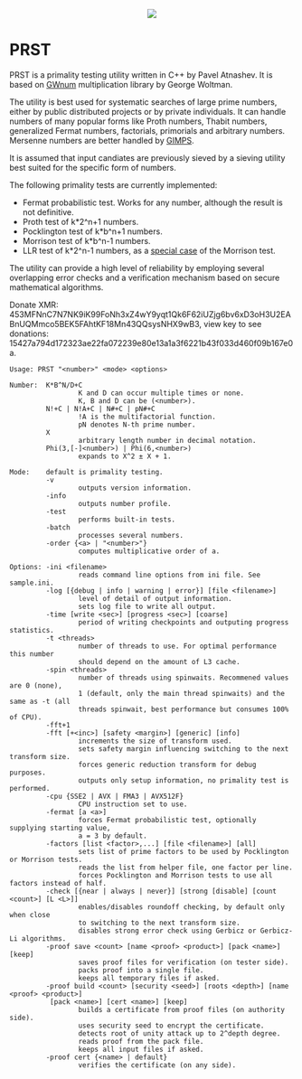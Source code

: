 <p align="center">
  <a href="#" title="Anton Frolov &quot;Euler's Totient&quot;"><img src="https://github.com/patnashev/prst/assets/12833063/4ec5bd6d-ebd6-443f-a3c4-7d7840fc8300"></a>
</p>

# PRST

PRST is a primality testing utility written in C++ by Pavel Atnashev. It is based on [GWnum](https://www.mersenne.org/download/) multiplication library by George Woltman.

The utility is best used for systematic searches of large prime numbers, either by public distributed projects or by private individuals. It can handle numbers of many popular forms like Proth numbers, Thabit numbers, generalized Fermat numbers, factorials, primorials and arbitrary numbers. Mersenne numbers are better handled by [GIMPS](https://www.mersenne.org/).

It is assumed that input candiates are previously sieved by a sieving utility best suited for the specific form of numbers.

The following primality tests are currently implemented:
- Fermat probabilistic test. Works for any number, although the result is not definitive.
- Proth test of k*2^n+1 numbers.
- Pocklington test of k*b^n+1 numbers.
- Morrison test of k*b^n-1 numbers.
- LLR test of k*2^n-1 numbers, as a [special case](https://eprint.iacr.org/2023/195) of the Morrison test.

The utility can provide a high level of reliability by employing several overlapping error checks and a verification mechanism based on secure mathematical algorithms.

Donate XMR: 453MFNnC7N7NK9iK99FoNh3xZ4wY9yqt1Qk6F62iUZjg6bv6xD3oH3U2EABnUQMmco5BEK5FAhtKF18Mn43QQsysNHX9wB3,
view key to see donations: 15427a794d172323ae22fa072239e80e13a1a3f6221b43f033d460f09b167e0a.

```
Usage: PRST "<number>" <mode> <options>

Number:  K*B^N/D+C
                 K and D can occur multiple times or none.
                 K, B and D can be (<number>).
         N!+C | N!A+C | N#+C | pN#+C
                 !A is the multifactorial function.
                 pN denotes N-th prime number.
         X
                 arbitrary length number in decimal notation.
         Phi(3,[-]<number>) | Phi(6,<number>)
                 expands to X^2 ± X + 1.

Mode:    default is primality testing.
         -v
                 outputs version information.
         -info
                 outputs number profile.
         -test
                 performs built-in tests.
         -batch
                 processes several numbers.
         -order {<a> | "<number>"}
                 computes multiplicative order of a.

Options: -ini <filename>
                 reads command line options from ini file. See sample.ini.
         -log [{debug | info | warning | error}] [file <filename>]
                 level of detail of output information.
                 sets log file to write all output.
         -time [write <sec>] [progress <sec>] [coarse]
                 period of writing checkpoints and outputing progress statistics.
         -t <threads>
                 number of threads to use. For optimal performance this number
                 should depend on the amount of L3 cache.
         -spin <threads>
                 number of threads using spinwaits. Recommened values are 0 (none),
                 1 (default, only the main thread spinwaits) and the same as -t (all
                 threads spinwait, best performance but consumes 100% of CPU).
         -fft+1
         -fft [+<inc>] [safety <margin>] [generic] [info]
                 increments the size of transform used.
                 sets safety margin influencing switching to the next transform size.
                 forces generic reduction transform for debug purposes.
                 outputs only setup information, no primality test is performed.
         -cpu {SSE2 | AVX | FMA3 | AVX512F}
                 CPU instruction set to use.
         -fermat [a <a>]
                 forces Fermat probabilistic test, optionally supplying starting value,
                 a = 3 by default.
         -factors [list <factor>,...] [file <filename>] [all]
                 sets list of prime factors to be used by Pocklington or Morrison tests.
                 reads the list from helper file, one factor per line.
                 forces Pocklington and Morrison tests to use all factors instead of half.
         -check [{near | always | never}] [strong [disable] [count <count>] [L <L>]]
                 enables/disables roundoff checking, by default only when close
                 to switching to the next transform size.
                 disables strong error check using Gerbicz or Gerbicz-Li algorithms.
         -proof save <count> [name <proof> <product>] [pack <name>] [keep]
                 saves proof files for verification (on tester side).
                 packs proof into a single file.
                 keeps all temporary files if asked.
         -proof build <count> [security <seed>] [roots <depth>] [name <proof> <product>]
          [pack <name>] [cert <name>] [keep]
                 builds a certificate from proof files (on authority side).
                 uses security seed to encrypt the certificate.
                 detects root of unity attack up to 2^depth degree.
                 reads proof from the pack file.
                 keeps all input files if asked.
         -proof cert {<name> | default}
                 verifies the certificate (on any side).
```
